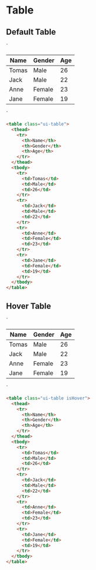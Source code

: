 # Table

## Default Table

`

<section class="ui-section">
  <table class="ui-table">
    <thead>
      <tr>
        <th>Name</th>
        <th>Gender</th>
        <th>Age</th>
      </tr>
    </thead>
    <tbody>
      <tr>
        <td>Tomas</td>
        <td>Male</td>
        <td>26</td>
      </tr>
      <tr>
        <td>Jack</td>
        <td>Male</td>
        <td>22</td>
      </tr>
      <tr>
        <td>Anne</td>
        <td>Female</td>
        <td>23</td>
      </tr>
      <tr>
        <td>Jane</td>
        <td>Female</td>
        <td>19</td>
      </tr>
    </tbody>
  </table>
</section>
`

```html
<table class="ui-table">
  <thead>
    <tr>
      <th>Name</th>
      <th>Gender</th>
      <th>Age</th>
    </tr>
  </thead>
  <tbody>
    <tr>
      <td>Tomas</td>
      <td>Male</td>
      <td>26</td>
    </tr>
    <tr>
      <td>Jack</td>
      <td>Male</td>
      <td>22</td>
    </tr>
    <tr>
      <td>Anne</td>
      <td>Female</td>
      <td>23</td>
    </tr>
    <tr>
      <td>Jane</td>
      <td>Female</td>
      <td>19</td>
    </tr>
  </tbody>
</table>
```

## Hover Table

`

<section class="ui-section">
  <table class="ui-table isHover">
    <thead>
      <tr>
        <th>Name</th>
        <th>Gender</th>
        <th>Age</th>
      </tr>
    </thead>
    <tbody>
      <tr>
        <td>Tomas</td>
        <td>Male</td>
        <td>26</td>
      </tr>
      <tr>
        <td>Jack</td>
        <td>Male</td>
        <td>22</td>
      </tr>
      <tr>
        <td>Anne</td>
        <td>Female</td>
        <td>23</td>
      </tr>
      <tr>
        <td>Jane</td>
        <td>Female</td>
        <td>19</td>
      </tr>
    </tbody>
  </table>
</section>
`

```html
<table class="ui-table isHover">
  <thead>
    <tr>
      <th>Name</th>
      <th>Gender</th>
      <th>Age</th>
    </tr>
  </thead>
  <tbody>
    <tr>
      <td>Tomas</td>
      <td>Male</td>
      <td>26</td>
    </tr>
    <tr>
      <td>Jack</td>
      <td>Male</td>
      <td>22</td>
    </tr>
    <tr>
      <td>Anne</td>
      <td>Female</td>
      <td>23</td>
    </tr>
    <tr>
      <td>Jane</td>
      <td>Female</td>
      <td>19</td>
    </tr>
  </tbody>
</table>
```
